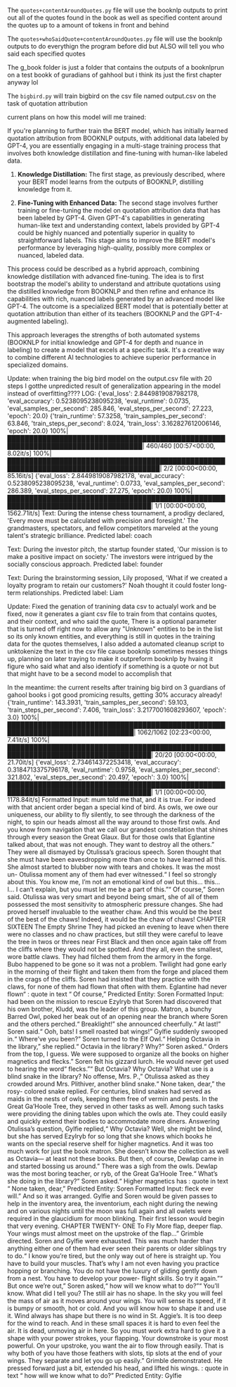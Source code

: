 The `quotes+contentAroundQuotes.py` file will use the booknlp outputs to print out all of the quotes found in the book as well as specified content around the quotes up to a amount of tokens in front and behind


The `quotes+whoSaidQuote+contentAroundQuotes.py` file will use the booknlp outputs to do everythign the program before did but ALSO will tell you who said each specified quotes 


The g_book folder is just a folder that contains the outputs of a booknlprun on a test bookk of guradians of gahhool but i think its just the first chapter anyway lol

The `bigbird.py` will train bigbird on the csv file named output.csv on the task of quotation attribution



current plans on how this model will me trained:

If you're planning to further train the BERT model, which has initially learned quotation attribution from BOOKNLP outputs, with additional data labeled by GPT-4, you are essentially engaging in a multi-stage training process that involves both knowledge distillation and fine-tuning with human-like labeled data.

1. **Knowledge Distillation:** The first stage, as previously described, where your BERT model learns from the outputs of BOOKNLP, distilling knowledge from it.

2. **Fine-Tuning with Enhanced Data:** The second stage involves further training or fine-tuning the model on quotation attribution data that has been labeled by GPT-4. Given GPT-4's capabilities in generating human-like text and understanding context, labels provided by GPT-4 could be highly nuanced and potentially superior in quality to straightforward labels. This stage aims to improve the BERT model's performance by leveraging high-quality, possibly more complex or nuanced, labeled data.

This process could be described as a hybrid approach, combining knowledge distillation with advanced fine-tuning. The idea is to first bootstrap the model's ability to understand and attribute quotations using the distilled knowledge from BOOKNLP and then refine and enhance its capabilities with rich, nuanced labels generated by an advanced model like GPT-4. The outcome is a specialized BERT model that is potentially better at quotation attribution than either of its teachers (BOOKNLP and the GPT-4-augmented labeling).

This approach leverages the strengths of both automated systems (BOOKNLP for initial knowledge and GPT-4 for depth and nuance in labeling) to create a model that excels at a specific task. It's a creative way to combine different AI technologies to achieve superior performance in specialized domains.




Update: when training the big bird model on the output.csv file with 20 steps I gotthe unpredicted result of generalization appearing in the model instead of overfitting????
LOG:
{'eval_loss': 2.8449819087982178, 'eval_accuracy': 0.5238095238095238, 'eval_runtime': 0.0735, 'eval_samples_per_second': 285.846, 'eval_steps_per_second': 27.223, 'epoch': 20.0}
{'train_runtime': 57.3258, 'train_samples_per_second': 63.846, 'train_steps_per_second': 8.024, 'train_loss': 3.162827612006146, 'epoch': 20.0}
100%|█████████████████████████████████████████████████████████████████████████████████| 460/460 [00:57<00:00,  8.02it/s]
100%|█████████████████████████████████████████████████████████████████████████████████████| 2/2 [00:00<00:00, 85.16it/s]
{'eval_loss': 2.8449819087982178, 'eval_accuracy': 0.5238095238095238, 'eval_runtime': 0.0733, 'eval_samples_per_second': 286.389, 'eval_steps_per_second': 27.275, 'epoch': 20.0}
100%|███████████████████████████████████████████████████████████████████████████████████| 1/1 [00:00<00:00, 1562.71it/s]
Text: During the intense chess tournament, a prodigy declared, 'Every move must be calculated with precision and foresight.' The grandmasters, spectators, and fellow competitors marveled at the young talent's strategic brilliance.
Predicted label: coach

Text: During the investor pitch, the startup founder stated, 'Our mission is to make a positive impact on society.' The investors were intrigued by the socially conscious approach.
Predicted label: founder

Text: During the brainstorming session, Lily proposed, 'What if we created a loyalty program to retain our customers?' Noah thought it could foster long-term relationships.
Predicted label: Liam


Update: Fixed the genation of tranining data csv to actualyl work and be fixed, now it generates a giant csv file to train from that contains quotes, and their context, and who said the quote, There is a optional parameter that is turned off right now to allow any "Unknown" entities to be in the list so its only known entities, and everything is still in quotes in the training data for the quotes themselves, I also added a automated cleanup script to unktokenize the text in the csv file cause booknlp sometimes messes things up, planning on later traying to make it outpreform booknlp by hvaing it figure who said what and also identiofy if something is a quote or not but that might have to be a second model to accomplish that

In the meantime: the current reselts after training big bird on 3 guardians of gahool books i got good promicing results, getting 30% accuracy already!
{'train_runtime': 143.3931, 'train_samples_per_second': 59.103, 'train_steps_per_second': 7.406, 'train_loss': 3.2177001608293607, 'epoch': 3.0}
100%|███████████████████████████████████████████████████████████████████████████████| 1062/1062 [02:23<00:00,  7.41it/s]
100%|███████████████████████████████████████████████████████████████████████████████████| 20/20 [00:00<00:00, 21.70it/s]
{'eval_loss': 2.734614372253418, 'eval_accuracy': 0.3184713375796178, 'eval_runtime': 0.9758, 'eval_samples_per_second': 321.802, 'eval_steps_per_second': 20.497, 'epoch': 3.0}
100%|███████████████████████████████████████████████████████████████████████████████████| 1/1 [00:00<00:00, 1178.84it/s]
Formatted Input: mum told me that, and it is true. For indeed with that ancient order began a special kind of bird. As owls, we owe our uniqueness, our ability to fly silently, to see through the darkness of the night, to spin our heads almost all the way around to those first owls. And you know from navigation that we call our grandest constellation that shines through every season the Great Glaux. But for those owls that Eglantine talked about, that was not enough. They want to destroy all the others.” They were all dismayed by Otulissa’s gracious speech. Soren thought that she must have been eavesdropping more than once to have learned all this. She almost started to blubber now with tears and chokes. It was the most un- Otulissa moment any of them had ever witnessed.“ I feel so strongly about this. You know me, I’m not an emotional kind of owl but this… this… I… I can’t explain, but you must let me be a part of this.”“ Of course,” Soren said. Otulissa was very smart and beyond being smart, she of all of them possessed the most sensitivity to atmospheric pressure changes. She had proved herself invaluable to the weather chaw. And this would be the best of the best of the chaws! Indeed, it would be the chaw of chaws! CHAPTER SIXTEEN The Empty Shrine They had picked an evening to leave when there were no classes and no chaw practices, but still they were careful to leave the tree in twos or threes near First Black and then once again take off from the cliffs where they would not be spotted. And they all, even the smallest, wore battle claws. They had filched them from the armory in the forge. Bubo happened to be gone so it was not a problem. Twilight had gone early in the morning of their flight and taken them from the forge and placed them in the crags of the cliffs. Soren had insisted that they practice with the claws, for none of them had flown that often with them. Eglantine had never flown“ : quote in text “ Of course,”
Predicted Entity: Soren
Formatted Input: had been on the mission to rescue Ezylryb that Soren had discovered that his own brother, Kludd, was the leader of this group. Matron, a bunchy Barred Owl, poked her beak out of an opening near the branch where Soren and the others perched.“ Breaklight!” she announced cheerfully.“ At last!” Soren said.“ Ooh, bats! I smell roasted bat wings!” Gylfie suddenly swooped in.“ Where’ve you been?” Soren turned to the Elf Owl.“ Helping Octavia in the library,” she replied.“ Octavia in the library? Why?” Soren asked.“ Orders from the top, I guess. We were supposed to organize all the books on higher magnetics and flecks.” Soren felt his gizzard lurch. He would never get used to hearing the word“ flecks.”“ But Octavia? Why Octavia? What use is a blind snake in the library? No offense, Mrs. P.,” Otulissa asked as they crowded around Mrs. Plithiver, another blind snake.“ None taken, dear,” the rosy- colored snake replied. For centuries, blind snakes had served as maids in the nests of owls, keeping them free of vermin and pests. In the Great Ga’Hoole Tree, they served in other tasks as well. Among such tasks were providing the dining tables upon which the owls ate. They could easily and quickly extend their bodies to accommodate more diners. Answering Otulissa’s question, Gylfie replied,“ Why Octavia? Well, she might be blind, but she has served Ezylryb for so long that she knows which books he wants on the special reserve shelf for higher magnetics. And it was too much work for just the book matron. She doesn’t know the collection as well as Octavia— at least not these books. But then, of course, Dewlap came in and started bossing us around.” There was a sigh from the owls. Dewlap was the most boring teacher, or ryb, of the Great Ga’Hoole Tree.“ What’s she doing in the library?” Soren asked.“ Higher magnetics has : quote in text “ None taken, dear,”
Predicted Entity: Soren
Formatted Input: fleck ever will.” And so it was arranged. Gylfie and Soren would be given passes to help in the inventory area, the inventorium, each night during the newing and on various nights until the moon was full again and all owlets were required in the glaucidium for moon blinking. Their first lesson would begin that very evening. CHAPTER TWENTY- ONE To Fly More flap, deeper flap. Your wings must almost meet on the upstroke of the flap…” Grimble directed. Soren and Gylfie were exhausted. This was much harder than anything either one of them had ever seen their parents or older siblings try to do.“ I know you’re tired, but the only way out of here is straight up. You have to build your muscles. That’s why I am not even having you practice hopping or branching. You do not have the luxury of gliding gently down from a nest. You have to develop your power- flight skills. So try it again.”“ But once we’re out,” Soren asked,“ how will we know what to do?”“ You’ll know. What did I tell you? The still air has no shape. In the sky you will feel the mass of air as it moves around your wings. You will sense its speed, if it is bumpy or smooth, hot or cold. And you will know how to shape it and use it. Wind always has shape but there is no wind in St. Aggie’s. It is too deep for the wind to reach. And in these small spaces it is hard to even feel the air. It is dead, unmoving air in here. So you must work extra hard to give it a shape with your power strokes, your flapping. Your downstroke is your most powerful. On your upstroke, you want the air to flow through easily. That is why both of you have those feathers with slots, tip slots at the end of your wings. They separate and let you go up easily.” Grimble demonstrated. He pressed forward just a bit, extended his head, and lifted his wings. : quote in text “ how will we know what to do?”
Predicted Entity: Gylfie
